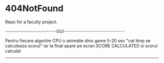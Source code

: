 # 404NotFound
Repo for a faculty project.


--------------------------GUI-------------------------------
  
  Pentru fiecare algoritm CPU o animatie dino game 5-20 sec "cat timp se calculeaza scorul" iar la final apare pe ecran SCORE CALCULATED si scorul calculat
  










------------------------------------------------------------
